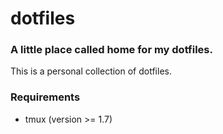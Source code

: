 # dotfiles

### A little place called home for my dotfiles.

This is a personal collection of dotfiles.

### Requirements

- tmux (version >= 1.7)
